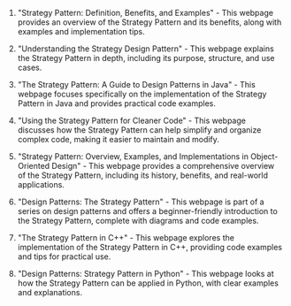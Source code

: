 

1. "Strategy Pattern: Definition, Benefits, and Examples" - This webpage provides an overview of the Strategy Pattern and its benefits, along with examples and implementation tips.

2. "Understanding the Strategy Design Pattern" - This webpage explains the Strategy Pattern in depth, including its purpose, structure, and use cases.

3. "The Strategy Pattern: A Guide to Design Patterns in Java" - This webpage focuses specifically on the implementation of the Strategy Pattern in Java and provides practical code examples.

4. "Using the Strategy Pattern for Cleaner Code" - This webpage discusses how the Strategy Pattern can help simplify and organize complex code, making it easier to maintain and modify.

5. "Strategy Pattern: Overview, Examples, and Implementations in Object-Oriented Design" - This webpage provides a comprehensive overview of the Strategy Pattern, including its history, benefits, and real-world applications.

6. "Design Patterns: The Strategy Pattern" - This webpage is part of a series on design patterns and offers a beginner-friendly introduction to the Strategy Pattern, complete with diagrams and code examples.

7. "The Strategy Pattern in C++" - This webpage explores the implementation of the Strategy Pattern in C++, providing code examples and tips for practical use.

8. "Design Patterns: Strategy Pattern in Python" - This webpage looks at how the Strategy Pattern can be applied in Python, with clear examples and explanations.